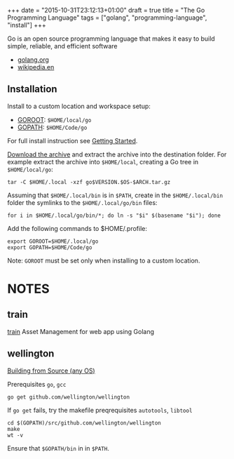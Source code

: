 +++
date = "2015-10-31T23:12:13+01:00"
draft = true
title = "The Go Programming Language"
tags = ["golang", "programming-language", "install"]
+++

Go is an open source programming language that makes it easy to build simple,
reliable, and efficient software

* [golang.org](https://golang.org/)
* [wikipedia.en](https://en.wikipedia.org/wiki/Go_%28programming_language%29)

## Installation

Install to a custom location and workspace setup:

* [GOROOT](https://golang.org/doc/install#tarball): `$HOME/local/go`
* [GOPATH](https://golang.org/doc/code.html#GOPATH): `$HOME/Code/go`

For full install instruction see [Getting Started](https://golang.org/doc/install).

[Download the archive](https://golang.org/dl/) and extract the archive into the destination folder.
For example extract the archive into `$HOME/local`, creating a Go tree in `$HOME/local/go`:

    tar -C $HOME/.local -xzf go$VERSION.$OS-$ARCH.tar.gz

Assuming that `$HOME/.local/bin` is in `$PATH`,
create in the `$HOME/.local/bin` folder the symlinks to the `$HOME/.local/go/bin` files:

    for i in $HOME/.local/go/bin/*; do ln -s "$i" $(basename "$i"); done

Add the following commands to $HOME/.profile:

    export GOROOT=$HOME/.local/go
    export GOPATH=$HOME/Code/go

Note: `GOROOT` must be set only when installing to a custom location.


# NOTES

## train
[train](https://github.com/shaoshing/train) Asset Management for web app using Golang

## wellington

[Building from Source (any OS)](http://getwt.io/docs/install/)

Prerequisites `go`, `gcc`

    go get github.com/wellington/wellington

If `go get` fails, try the makefile preqrequisites `autotools`, `libtool`

    cd $(GOPATH)/src/github.com/wellington/wellington
    make
    wt -v

Ensure that `$GOPATH/bin` in in `$PATH`.

